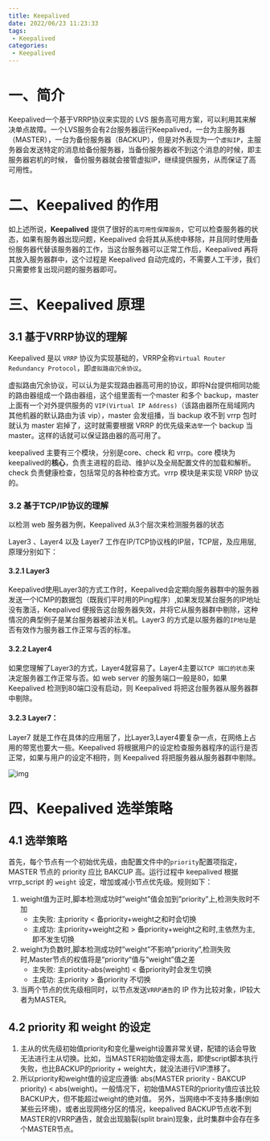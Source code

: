 ```yaml
---
title: Keepalived
date: 2022/06/23 11:23:33
tags: 
 - Keepalived
categories: 
 - Keepalived
---
```




# 一、简介

Keepalived一个基于VRRP协议来实现的 LVS 服务高可用方案，可以利用其来解决单点故障。一个LVS服务会有2台服务器运行Keepalived，一台为主服务器（MASTER），一台为备份服务器（BACKUP），但是对外表现为一个`虚拟IP`，主服务器会发送特定的消息给备份服务器，当备份服务器收不到这个消息的时候，即主服务器宕机的时候， 备份服务器就会接管虚拟IP，继续提供服务，从而保证了高可用性。

<!-- more -->

# 二、Keepalived 的作用

如上述所说，**Keepalived** 提供了很好的`高可用性保障服务`，它可以检查服务器的状态，如果有服务器出现问题，Keepalived 会将其从系统中移除，并且同时使用备份服务器代替该服务器的工作，当这台服务器可以正常工作后，Keepalived 再将其放入服务器群中，这个过程是 Keepalived 自动完成的，不需要人工干涉，我们只需要修复出现问题的服务器即可。

# 三、Keepalived 原理

## 3.1 基于VRRP协议的理解

Keepalived 是以 `VRRP` 协议为实现基础的，VRRP全称`Virtual Router Redundancy Protocol`，即`虚拟路由冗余协议`。

虚拟路由冗余协议，可以认为是实现路由器高可用的协议，即将N台提供相同功能的路由器组成一个路由器组，这个组里面有一个master 和多个 backup，master 上面有一个对外提供服务的 `VIP(Virtual IP Address)`（该路由器所在局域网内其他机器的默认路由为该 vip），master 会发组播，当 backup 收不到 vrrp 包时就认为 master 宕掉了，这时就需要根据 VRRP 的优先级来`选举`一个 backup 当 master。这样的话就可以保证路由器的高可用了。

keepalived 主要有三个模块，分别是core、check 和 vrrp。core 模块为keepalived的**核心**，负责主进程的启动、维护以及全局配置文件的加载和解析。check 负责健康检查，包括常见的各种检查方式。vrrp 模块是来实现 VRRP 协议的。

### 3.2 基于TCP/IP协议的理解

以检测 web 服务器为例，Keepalived 从3个层次来检测服务器的状态

Layer3 、Layer4 以及 Layer7 工作在IP/TCP协议栈的IP层，TCP层，及应用层,原理分别如下：

#### 3.2.1 **Layer3**

Keepalived使用Layer3的方式工作时，Keepalived会定期向服务器群中的服务器发送一个ICMP的数据包（既我们平时用的Ping程序）,如果发现某台服务的IP地址没有激活，Keepalived 便报告这台服务器失效，并将它从服务器群中剔除，这种情况的典型例子是某台服务器被非法关机。Layer3 的方式是以服务器的`IP地址`是否有效作为服务器工作正常与否的标准。

#### 3.2.2 **Layer4**

如果您理解了Layer3的方式，Layer4就容易了。Layer4主要以`TCP 端口的状态`来决定服务器工作正常与否。如 web server 的服务端口一般是80，如果 Keepalived 检测到80端口没有启动，则 Keepalived 将把这台服务器从服务器群中剔除。

#### 3.2.3 **Layer7：**

Layer7 就是工作在具体的应用层了，比Layer3,Layer4要复杂一点，在网络上占用的带宽也要大一些。Keepalived 将根据用户的设定检查服务器程序的运行是否正常，如果与用户的设定不相符，则 Keepalived 将把服务器从服务器群中剔除。



![img](https://pic1.zhimg.com/v2-2784a5063dfcd3043c3a45b27c1e9ac4_b.jpg)



# 四、Keepalived 选举策略

## 4.1 选举策略

首先，每个节点有一个初始优先级，由配置文件中的`priority`配置项指定，MASTER 节点的 priority 应比 BAKCUP 高。运行过程中 keepalived 根据 vrrp_script 的 `weight` 设定，增加或减小节点优先级。规则如下：

1. weight值为正时,脚本检测成功时”weight”值会加到”priority”上,检测失败时不加
   - 主失败: 主priority <  备priority+weight之和时会切换
   - 主成功: 主priority+weight之和 > 备priority+weight之和时,主依然为主,即不发生切换
2. weight为负数时,脚本检测成功时”weight”不影响”priority”,检测失败时,Master节点的权值将是“priority“值与“weight”值之差
   - 主失败: 主priotity-abs(weight) < 备priority时会发生切换
   - 主成功: 主priority > 备priority 不切换
3. 当两个节点的优先级相同时，以节点发送`VRRP通告`的 IP 作为比较对象，IP较大者为MASTER。

## 4.2 priority 和 weight 的设定

1. 主从的优先级初始值priority和变化量weight设置非常关键，配错的话会导致无法进行主从切换。比如，当MASTER初始值定得太高，即使script脚本执行失败，也比BACKUP的priority + weight大，就没法进行VIP漂移了。
2. 所以priority和weight值的设定应遵循: abs(MASTER priority - BAKCUP priority) < abs(weight)。一般情况下，初始值MASTER的priority值应该比较BACKUP大，但不能超过weight的绝对值。 另外，当网络中不支持多播(例如某些云环境)，或者出现网络分区的情况，keepalived BACKUP节点收不到MASTER的VRRP通告，就会出现脑裂(split brain)现象，此时集群中会存在多个MASTER节点。
